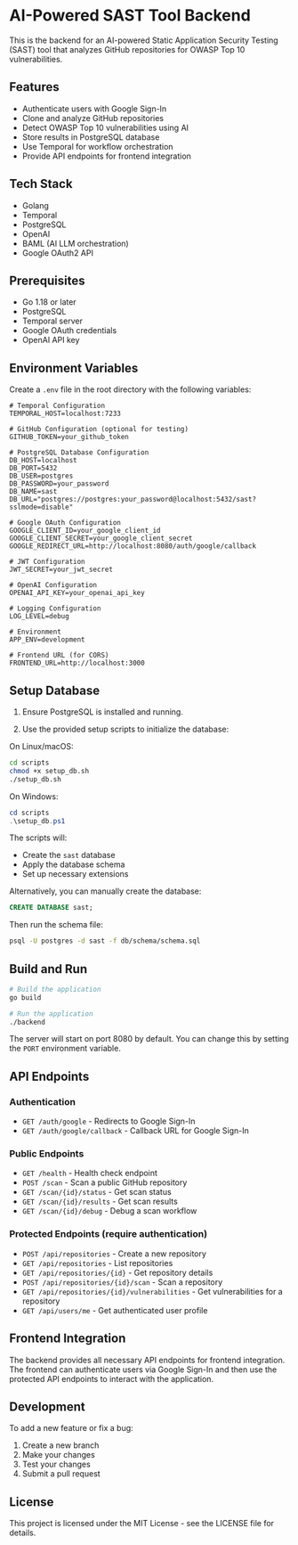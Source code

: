 # AI-Powered SAST Tool Backend

This is the backend for an AI-powered Static Application Security Testing (SAST) tool that analyzes GitHub repositories for OWASP Top 10 vulnerabilities.

## Features

- Authenticate users with Google Sign-In
- Clone and analyze GitHub repositories
- Detect OWASP Top 10 vulnerabilities using AI
- Store results in PostgreSQL database
- Use Temporal for workflow orchestration
- Provide API endpoints for frontend integration

## Tech Stack

- Golang
- Temporal
- PostgreSQL
- OpenAI
- BAML (AI LLM orchestration)
- Google OAuth2 API

## Prerequisites

- Go 1.18 or later
- PostgreSQL
- Temporal server
- Google OAuth credentials
- OpenAI API key

## Environment Variables

Create a `.env` file in the root directory with the following variables:

```
# Temporal Configuration
TEMPORAL_HOST=localhost:7233

# GitHub Configuration (optional for testing)
GITHUB_TOKEN=your_github_token

# PostgreSQL Database Configuration
DB_HOST=localhost
DB_PORT=5432
DB_USER=postgres
DB_PASSWORD=your_password
DB_NAME=sast
DB_URL="postgres://postgres:your_password@localhost:5432/sast?sslmode=disable"

# Google OAuth Configuration
GOOGLE_CLIENT_ID=your_google_client_id
GOOGLE_CLIENT_SECRET=your_google_client_secret
GOOGLE_REDIRECT_URL=http://localhost:8080/auth/google/callback

# JWT Configuration
JWT_SECRET=your_jwt_secret

# OpenAI Configuration
OPENAI_API_KEY=your_openai_api_key

# Logging Configuration
LOG_LEVEL=debug

# Environment
APP_ENV=development

# Frontend URL (for CORS)
FRONTEND_URL=http://localhost:3000
```

## Setup Database

1. Ensure PostgreSQL is installed and running.

2. Use the provided setup scripts to initialize the database:

On Linux/macOS:

```bash
cd scripts
chmod +x setup_db.sh
./setup_db.sh
```

On Windows:

```powershell
cd scripts
.\setup_db.ps1
```

The scripts will:

- Create the `sast` database
- Apply the database schema
- Set up necessary extensions

Alternatively, you can manually create the database:

```sql
CREATE DATABASE sast;
```

Then run the schema file:

```bash
psql -U postgres -d sast -f db/schema/schema.sql
```

## Build and Run

```bash
# Build the application
go build

# Run the application
./backend
```

The server will start on port 8080 by default. You can change this by setting the `PORT` environment variable.

## API Endpoints

### Authentication

- `GET /auth/google` - Redirects to Google Sign-In
- `GET /auth/google/callback` - Callback URL for Google Sign-In

### Public Endpoints

- `GET /health` - Health check endpoint
- `POST /scan` - Scan a public GitHub repository
- `GET /scan/{id}/status` - Get scan status
- `GET /scan/{id}/results` - Get scan results
- `GET /scan/{id}/debug` - Debug a scan workflow

### Protected Endpoints (require authentication)

- `POST /api/repositories` - Create a new repository
- `GET /api/repositories` - List repositories
- `GET /api/repositories/{id}` - Get repository details
- `POST /api/repositories/{id}/scan` - Scan a repository
- `GET /api/repositories/{id}/vulnerabilities` - Get vulnerabilities for a repository
- `GET /api/users/me` - Get authenticated user profile

## Frontend Integration

The backend provides all necessary API endpoints for frontend integration. The frontend can authenticate users via Google Sign-In and then use the protected API endpoints to interact with the application.

## Development

To add a new feature or fix a bug:

1. Create a new branch
2. Make your changes
3. Test your changes
4. Submit a pull request

## License

This project is licensed under the MIT License - see the LICENSE file for details.

